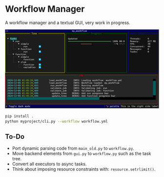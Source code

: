# Workflow Manager

A workflow manager and a textual GUI, very work in progress.

![](assets/screenshot.png)

```bash
pip install .
python myproject/cli.py --workflow workflow.yml
```

## To-Do

- Port dynamic parsing code from `main_old.py` to `workflow.py`.
- Move backend elements from `gui.py` to `workflow.py` such as the task tree.
- Convert all executors to async tasks.
- Think about imposing resource constraints with: `resource.setrlimit()`.